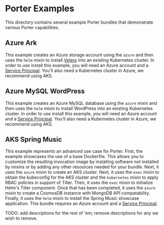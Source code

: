 # Porter Examples

This directory contains several example Porter bundles that demonstrate various Porter capabilities.

## Azure Ark

This example creates an Azure storage account using the `azure` and then uses the `helm` mixin to install [Velero](https://github.com/heptio/velero) into an existing Kubernetes cluster. In order to use install this example, you will need an Azure account and a [Service Principal](https://docs.microsoft.com/en-us/cli/azure/create-an-azure-service-principal-azure-cli?view=azure-cli-latest). You'll also need a Kubernetes cluster in Azure, we recommend using AKS.

## Azure MySQL WordPress

This example creates an Azure MySQL database using the `azure` mixin and then uses the `helm` mixin to install WordPress into an existing Kubernetes cluster. In order to use install this example, you will need an Azure account and a [Service Principal](https://docs.microsoft.com/en-us/cli/azure/create-an-azure-service-principal-azure-cli?view=azure-cli-latest). You'll also need a Kubernetes cluster in Azure, we recommend using AKS.

## AKS Spring Music

This example represents an advanced use case for Porter. First, the example showcases the use of a base Dockerfile. This allows you to customize the resulting invocation image by installing software not installed by mixins or by adding any other resources needed for your bundle. Next, it uses the `azure` mixin to create an AKS cluster. Next, it uses the `exec` mixin to obtain the kubeconfig for the AKS cluster and the `kubernetes` mixin to apply RBAC policies in support of Tiller. Then, it uses the `exec` mixin to initialize Helm's Tiller component. Once that has been completed, it uses the `azure` mixin to create a CosmosDB instance with MongoDB API compatability. Finally, it uses the `helm` mixin to install the Spring Music showcase application. This bundle requires an Azure account and a [Service Principal](https://docs.microsoft.com/en-us/cli/azure/create-an-azure-service-principal-azure-cli?view=azure-cli-latest).

TODO: add descriptions for the rest of 'em; remove descriptions for any we wish to remove.